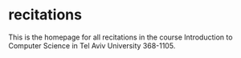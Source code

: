 # recitations

This is the homepage for all recitations in the course Introduction to Computer Science in Tel Aviv University 368-1105.
